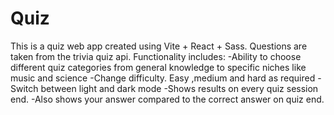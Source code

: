 # Quiz
This is a quiz web app created using Vite + React + Sass. Questions are taken from the trivia quiz api.
Functionality includes:
		-Ability to choose different quiz categories from general knowledge to specific niches like music and science
		-Change difficulty. Easy ,medium and hard as required
		-Switch between light and dark mode
		-Shows results on every quiz session end.
		-Also shows your answer compared to the correct answer on quiz end.
